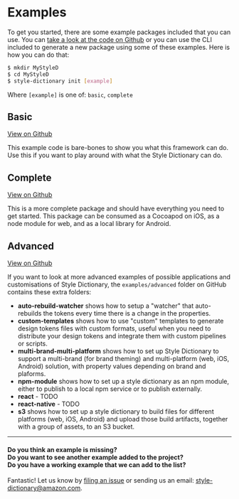 # Examples

To get you started, there are some example packages included that you can use. You can [take a look at the code on Github](https://github.com/amzn/style-dictionary/tree/master/example/) or you can use the CLI included to generate a new package using some of these examples. Here is how you can do that:

```bash
$ mkdir MyStyleD
$ cd MyStyleD
$ style-dictionary init [example]
```

Where `[example]` is one of: `basic`, `complete`

## Basic
[View on Github](https://github.com/amzn/style-dictionary/tree/master/example/basic)

This example code is bare-bones to show you what this framework can do. Use this if you want to play around with what the Style Dictionary can do.


## Complete
[View on Github](https://github.com/amzn/style-dictionary/tree/master/example/complete)

This is a more complete package and should have everything you need to get started. This package can be consumed as a Cocoapod on iOS, as a node module for web, and as a local library for Android.

## Advanced
[View on Github](https://github.com/amzn/style-dictionary/tree/master/example/advanced)

If you want to look at more advanced examples of possible applications and customisations of Style Dictionary, the `examples/advanced` folder on GitHub contains these extra folders:

* **auto-rebuild-watcher** shows how to setup a "watcher" that auto-rebuilds the tokens every time there is a change in the properties.
* **custom-templates** shows how to use "custom" templates to generate design tokens files with custom formats, useful when you need to distribute your design tokens and integrate them with custom pipelines or scripts.
* **multi-brand-multi-platform** shows how to set up Style Dictionary to support a multi-brand (for brand theming) and multi-platform (web, iOS, Android) solution, with property values depending on brand and plaforms.
* **npm-module** shows how to set up a style dictionary as an npm module, either to publish to a local npm service or to publish externally.
* **react** - TODO
* **react-native** - TODO
* **s3** shows how to set up a style dictionary to build files for different platforms (web, iOS, Android) and upload those build artifacts, together with a group of assets, to an S3 bucket.

---

#### Do you think an example is missing?<br/>Do you want to see another example added to the project?<br/>Do you have a working example that we can add to the list?

Fantastic! Let us know by [filing an issue](https://github.com/amzn/style-dictionary/issues) or sending us an email: style-dictionary@amazon.com.

